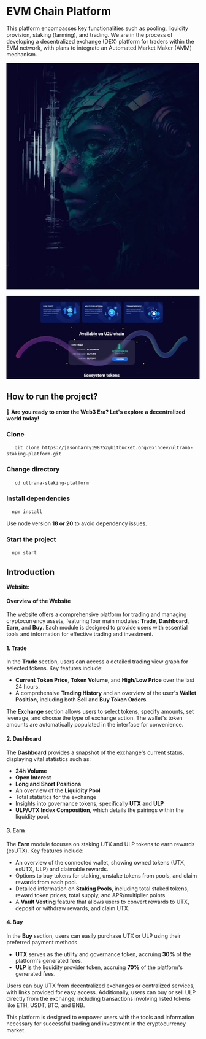 
# EVM Chain Platform

This platform encompasses key functionalities such as pooling, liquidity provision, staking (farming), and trading. We are in the process of developing a decentralized exchange (DEX) platform for traders within the EVM network, with plans to integrate an Automated Market Maker (AMM) mechanism.

![alt text](public/ultrax1.png)

![alt text](public/ultrax2.png)

## How to run the project?

#### 🚀 Are you ready to enter the Web3 Era? Let's explore a decentralized world today!

### Clone

```
   git clone https://jasonharry198752@bitbucket.org/0xjhdev/ultrana-staking-platform.git
```
### Change directory

```
   cd ultrana-staking-platform
```

### Install dependencies

```bash
  npm install
```
Use node version **18 or 20** to avoid dependency issues.

### Start the project

```bash
  npm start
```

## Introduction

**Website:**

#### Overview of the Website

The website offers a comprehensive platform for trading and managing cryptocurrency assets, featuring four main modules: **Trade**, **Dashboard**, **Earn**, and **Buy**. Each module is designed to provide users with essential tools and information for effective trading and investment.

#### 1. Trade

In the **Trade** section, users can access a detailed trading view graph for selected tokens. Key features include:

- **Current Token Price**, **Token Volume**, and **High/Low Price** over the last 24 hours.
- A comprehensive **Trading History** and an overview of the user's **Wallet Position**, including both **Sell** and **Buy Token Orders**.

The **Exchange** section allows users to select tokens, specify amounts, set leverage, and choose the type of exchange action. The wallet's token amounts are automatically populated in the interface for convenience.

#### 2. Dashboard

The **Dashboard** provides a snapshot of the exchange's current status, displaying vital statistics such as:

- **24h Volume**
- **Open Interest**
- **Long and Short Positions**
- An overview of the **Liquidity Pool**
- Total statistics for the exchange
- Insights into governance tokens, specifically **UTX** and **ULP**
- **ULP/UTX Index Composition**, which details the pairings within the liquidity pool.

#### 3. Earn

The **Earn** module focuses on staking UTX and ULP tokens to earn rewards (esUTX). Key features include:

- An overview of the connected wallet, showing owned tokens (UTX, esUTX, ULP) and claimable rewards.
- Options to buy tokens for staking, unstake tokens from pools, and claim rewards from each pool.
- Detailed information on **Staking Pools**, including total staked tokens, reward token prices, total supply, and APR/multiplier points.
- A **Vault Vesting** feature that allows users to convert rewards to UTX, deposit or withdraw rewards, and claim UTX.

#### 4. Buy

In the **Buy** section, users can easily purchase UTX or ULP using their preferred payment methods. 

- **UTX** serves as the utility and governance token, accruing **30%** of the platform's generated fees.
- **ULP** is the liquidity provider token, accruing **70%** of the platform's generated fees.

Users can buy UTX from decentralized exchanges or centralized services, with links provided for easy access. Additionally, users can buy or sell ULP directly from the exchange, including transactions involving listed tokens like ETH, USDT, BTC, and BNB.

This platform is designed to empower users with the tools and information necessary for successful trading and investment in the cryptocurrency market.